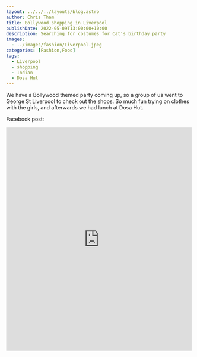 ```yaml
---
layout: ../../../layouts/blog.astro
author: Chris Tham
title: Bollywood shopping in Liverpool
publishDate: 2022-05-09T13:00:00+10:00
description: Searching for costumes for Cat's birthday party
images: 
  - ../images/fashion/Liverpool.jpeg
categories: [Fashion,Food]
tags:
  - Liverpool
  - shopping
  - Indian
  - Dosa Hut
---
```


We have a Bollywood themed party coming up, so a group of us went to George St Liverpool to check out the shops. So much fun trying on clothes with the girls, and afterwards we had lunch at Dosa Hut.

Facebook post:

<iframe src="https://www.facebook.com/plugins/post.php?href=https%3A%2F%2Fwww.facebook.com%2Fchris1.tham%2Fposts%2Fpfbid02ko9tiosBtTffPJ2dX38BgA8KpQNKpBogeN1sFtS8n5kCk1mxEHZUytJLVhRm6gVgl&show_text=true&width=500" width="500" height="601" style="border:none;overflow:hidden" scrolling="no" frameborder="0" allowfullscreen="true" allow="autoplay; clipboard-write; encrypted-media; picture-in-picture; web-share"></iframe>
